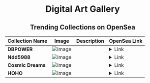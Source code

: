 <div align="center">

# Digital Art Gallery

## Trending Collections on OpenSea

| Collection Name                       | Image                                                                                     | Description                       | OpenSea Link                                                                                          |
|---------------------------------------|-------------------------------------------------------------------------------------------|-----------------------------------|--------------------------------------------------------------------------------------------------------|
| **DBPOWER** | ![Image](https://i.seadn.io/s/raw/files/e93eb86e05d4aaa220c6afc162843a8e.jpg?w=500&auto=format?w=200&auto=format) |  | <details><summary>Link</summary>[DBPOWER](https://opensea.io/collection/dbpower-3)</details> |
| **Ndd5988** | ![Image](https://i.seadn.io/s/raw/files/97b8ab460833f1147acc834f6b0c76b0.jpg?w=500&auto=format?w=200&auto=format) |  | <details><summary>Link</summary>[Ndd5988](https://opensea.io/collection/ndd5988)</details> |
| **Cosmic Dreams** | ![Image](https://i.seadn.io/s/raw/files/ed3afecc203c5ec23425791f2b31fbe7.png?w=500&auto=format?w=200&auto=format) |  | <details><summary>Link</summary>[Cosmic Dreams](https://opensea.io/collection/cosmic-dreams-2374)</details> |
| **HOHO** | ![Image](https://i.seadn.io/s/raw/files/ed5702eda0b6eb0fce4d22dc95897144.png?w=500&auto=format?w=200&auto=format) |  | <details><summary>Link</summary>[HOHO](https://opensea.io/collection/hoho-67)</details> |

</div>
